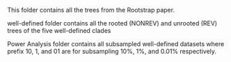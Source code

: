 This folder contains all the trees from the Rootstrap paper.

well-defined folder contains all the rooted (NONREV) and unrooted (REV) trees of the five well-defined clades

Power Analysis folder contains all subsampled well-defined datasets where prefix 10, 1, and 01 are for subsampling 10%, 1%, and 0.01% respectively.
